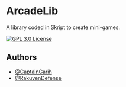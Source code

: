 # ArcadeLib
A library coded in Skript to create mini-games.

[![GPL 3.0 License](https://img.shields.io/badge/License-GPL%20v3-yellow.svg)](https://choosealicense.com/licenses/gpl-3.0/)

## Authors

- [@CaptainGarih](https://github.com/CaptainGarih)
- [@RakuvenDefense](https://github.com/RakuvenDefense)

